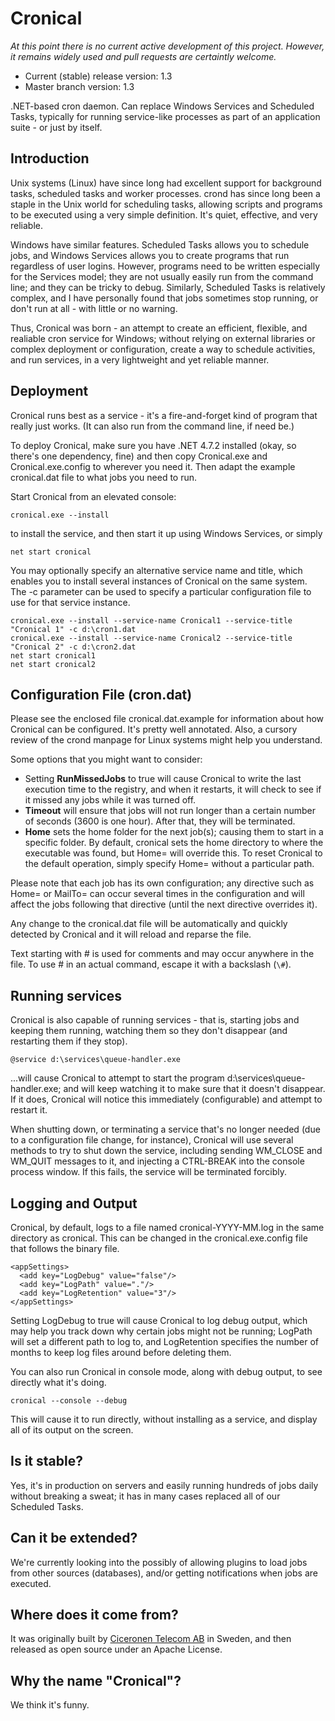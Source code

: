 # Cronical

*At this point there is no current active development of this project. However, it remains widely used and pull requests are certaintly welcome.*

* Current (stable) release version: 1.3
* Master branch version: 1.3

.NET-based cron daemon. Can replace Windows Services and Scheduled Tasks, typically for running service-like processes as part of an application suite - or just by itself.

## Introduction

Unix systems (Linux) have since long had excellent support for background tasks, scheduled tasks and worker processes. crond has since long been a staple in the Unix world for scheduling tasks, allowing scripts and programs to be executed using a very simple definition. It's quiet, effective, and very reliable.

Windows have similar features. Scheduled Tasks allows you to schedule jobs, and Windows Services allows you to create programs that run regardless of user logins. However, programs need to be written especially for the Services model; they are not usually easily run from the command line; and they can be tricky to debug. Similarly, Scheduled Tasks is relatively complex, and I have personally found that jobs sometimes stop running, or don't run at all - with little or no warning.

Thus, Cronical was born - an attempt to create an efficient, flexible, and realiable cron service for Windows; without relying on external libraries or complex deployment or configuration, create a way to schedule activities, and run services, in a very lightweight and yet reliable manner.

## Deployment

Cronical runs best as a service - it's a fire-and-forget kind of program that really just works. (It can also run from the command line, if need be.)

To deploy Cronical, make sure you have .NET 4.7.2 installed (okay, so there's one dependency, fine) and then copy Cronical.exe and Cronical.exe.config to wherever you need it. Then adapt the example cronical.dat file to what jobs you need to run.

Start Cronical from an elevated console:

    cronical.exe --install

to install the service, and then start it up using Windows Services, or simply

    net start cronical

You may optionally specify an alternative service name and title, which enables you to install several instances of Cronical on the same system. The -c parameter can be used to specify a particular configuration file to use for that service instance.

    cronical.exe --install --service-name Cronical1 --service-title "Cronical 1" -c d:\cron1.dat
    cronical.exe --install --service-name Cronical2 --service-title "Cronical 2" -c d:\cron2.dat
    net start cronical1
    net start cronical2

## Configuration File (cron.dat)

Please see the enclosed file cronical.dat.example for information about how Cronical can be configured. It's pretty well annotated. Also, a cursory review of the crond manpage for Linux systems might help you understand.

Some options that you might want to consider:

* Setting **RunMissedJobs** to true will cause Cronical to write the last execution time to the registry, and when it restarts, it will check to see if it missed any jobs while it was turned off.
* **Timeout** will ensure that jobs will not run longer than a certain number of seconds (3600 is one hour). After that, they will be terminated.
* **Home** sets the home folder for the next job(s); causing them to start in a specific folder. By default, cronical sets the home directory to where the executable was found, but Home= will override this. To reset Cronical to the default operation, simply specify Home= without a particular path.
  
Please note that each job has its own configuration; any directive such as Home= or MailTo= can occur several times in the configuration and will affect the jobs following that directive (until the next directive overrides it).

Any change to the cronical.dat file will be automatically and quickly detected by Cronical and it will reload and reparse the file.

Text starting with # is used for comments and may occur anywhere in the file. To use # in an actual command, escape it with a backslash (`\#`).

## Running services

Cronical is also capable of running services - that is, starting jobs and keeping them running, watching them so they don't disappear (and restarting them if they stop).

    @service d:\services\queue-handler.exe
    
...will cause Cronical to attempt to start the program d:\services\queue-handler.exe; and will keep watching it to make sure that it doesn't disappear. If it does, Cronical will notice this immediately (configurable) and attempt to restart it.

When shutting down, or terminating a service that's no longer needed (due to a configuration file change, for instance), Cronical will use several methods to try to shut down the service, including sending WM_CLOSE and WM_QUIT messages to it, and injecting a CTRL-BREAK into the console process window. If this fails, the service will be terminated forcibly.

## Logging and Output

Cronical, by default, logs to a file named cronical-YYYY-MM.log in the same directory as cronical. This can be changed in the cronical.exe.config file that follows the binary file.

    <appSettings>
      <add key="LogDebug" value="false"/>
      <add key="LogPath" value="."/>
      <add key="LogRetention" value="3"/>
    </appSettings>

Setting LogDebug to true will cause Cronical to log debug output, which may help you track down why certain jobs might not be running; LogPath will set a different path to log to, and LogRetention specifies the number of months to keep log files around before deleting them.

You can also run Cronical in console mode, along with debug output, to see directly what it's doing.

    cronical --console --debug

This will cause it to run directly, without installing as a service, and display all of its output on the screen.

## Is it stable?

Yes, it's in production on servers and easily running hundreds of jobs daily without breaking a sweat; it has in many cases replaced all of our Scheduled Tasks.

## Can it be extended?

We're currently looking into the possibly of allowing plugins to load jobs from other sources (databases), and/or getting notifications when jobs are executed.

## Where does it come from?

It was originally built by [Ciceronen Telecom AB](http://www.ciceronen.com/) in Sweden, and then released as open source under an Apache License.

## Why the name "Cronical"?

We think it's funny.
